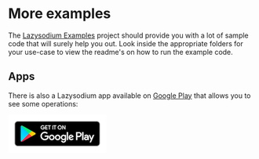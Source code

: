 # More examples

The [Lazysodium Examples](https://github.com/terl/lazysodium-examples) project should provide you with a lot of sample code that will surely help you out. Look inside the appropriate folders for your use-case to view the readme's on how to run the example code.

## Apps

There is also a Lazysodium app available on [Google Play](https://play.google.com/store/apps/details?id=com.goterl.lazycode.lazysodium.example) that allows you to see some operations:

[![Download Lazysodium](.gitbook/assets/google-play-badge.png)](https://play.google.com/store/apps/details?id=com.goterl.lazycode.lazysodium.example)

